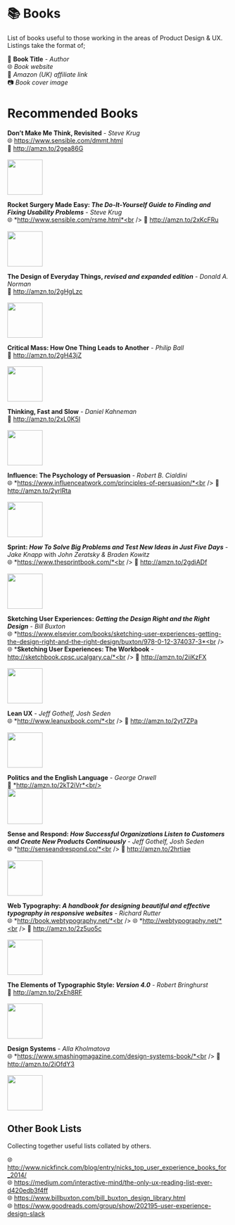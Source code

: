 # 📚 Books
List of books useful to those working in the areas of Product Design &amp; UX. Listings take the format of;

📘 **Book Title** - *Author*<br />
🌐 *Book website*<br />
🛒 *Amazon (UK) affiliate link*<br />
📷 *Book cover image*

# Recommended Books

**Don’t Make Me Think, Revisited** - *Steve Krug*<br />
🌐 https://www.sensible.com/dmmt.html<br />
🛒 http://amzn.to/2gea86G<br /><br />
<img src="https://images-na.ssl-images-amazon.com/images/I/51pnouuPO5L._SX387_BO1,204,203,200_.jpg" width="80px" />

**Rocket Surgery Made Easy: *The Do-It-Yourself Guide to Finding and Fixing Usability Problems*** - *Steve Krug*<br />
🌐 *http://www.sensible.com/rsme.html*<br />
🛒 http://amzn.to/2xKcFRu<br /><br />
<img src="https://images-na.ssl-images-amazon.com/images/I/51uKs9Nat8L._SX388_BO1,204,203,200_.jpg" width="80px" />

**The Design of Everyday Things, *revised and expanded edition*** - *Donald A. Norman*<br />
🛒 http://amzn.to/2gHgLzc<br /><br />
<img src="https://images-na.ssl-images-amazon.com/images/I/41qRRoovEWL._SX331_BO1,204,203,200_.jpg" width="80px" />

**Critical Mass: How One Thing Leads to Another** - *Philip Ball*<br />
🛒 http://amzn.to/2gH43jZ<br /><br />
<img src="https://images-na.ssl-images-amazon.com/images/I/51TZ62CYAVL._SX324_BO1,204,203,200_.jpg" width="80px" />

**Thinking, Fast and Slow** - *Daniel Kahneman*<br />
🛒 http://amzn.to/2xL0K5I<br /><br />
<img src="https://images-na.ssl-images-amazon.com/images/I/41AcgakeG-L._SX335_BO1,204,203,200_.jpg" width="80px" />

**Influence: The Psychology of Persuasion** - *Robert B. Cialdini*<br />
🌐 *https://www.influenceatwork.com/principles-of-persuasion/*<br />
🛒 http://amzn.to/2yrlRta<br /><br />
<img src="https://images-na.ssl-images-amazon.com/images/I/512-B-1yXuL._SX331_BO1,204,203,200_.jpg" width="80px" />

**Sprint: *How To Solve Big Problems and Test New Ideas in Just Five Days*** - *Jake Knapp* with *John Zeratsky & Braden Kowitz*<br />
🌐 *https://www.thesprintbook.com/*<br />
🛒 http://amzn.to/2gdiADf<br /><br />
<img src="https://images-na.ssl-images-amazon.com/images/I/51mdmpvISkL._SX324_BO1,204,203,200_.jpg" width="80px" />

**Sketching User Experiences: *Getting the Design Right and the Right Design*** - *Bill Buxton*<br />
🌐 *https://www.elsevier.com/books/sketching-user-experiences-getting-the-design-right-and-the-right-design/buxton/978-0-12-374037-3*<br />
🌐 ***Sketching User Experiences: The Workbook** - http://sketchbook.cpsc.ucalgary.ca/*<br />
🛒 http://amzn.to/2iiKzFX<br /><br />
<img src="https://images-na.ssl-images-amazon.com/images/I/51LSeBeFVoL._SX402_BO1,204,203,200_.jpg" width="80px" />

**Lean UX** - *Jeff Gothelf, Josh Seden*<br />
🌐 *http://www.leanuxbook.com/*<br />
🛒 http://amzn.to/2yt7ZPa<br /><br />
<img src="https://images-na.ssl-images-amazon.com/images/I/51dyM%2BAnExL._SX331_BO1,204,203,200_.jpg" width="80px" />

**Politics and the English Language** - *George Orwell*<br />
🛒 *http://amzn.to/2kT2iVr*<br/><br/>
<img src="https://images-na.ssl-images-amazon.com/images/I/418Xj79ENkL._SX305_BO1,204,203,200_.jpg" width="80px" />

**Sense and Respond: *How Successful Organizations Listen to Customers and Create New Products Continuously*** - *Jeff Gothelf, Josh Seden*<br />
🌐 *http://senseandrespond.co/*<br />
🛒 http://amzn.to/2hrtiae<br /><br />
<img src="https://images-na.ssl-images-amazon.com/images/I/41OzwGTzDQL._SX330_BO1,204,203,200_.jpg" width="80px" />

**Web Typography: *A handbook for designing beautiful and effective typography in responsive websites*** - *Richard Rutter*<br />
🌐 *http://book.webtypography.net/*<br />
🌐 *http://webtypography.net/*<br />
🛒 http://amzn.to/2z5uo5c<br /><br />
<img src="https://images-na.ssl-images-amazon.com/images/I/31nEPQoCQ2L._SX355_BO1,204,203,200_.jpg" width="80px" />

**The Elements of Typographic Style: *Version 4.0*** - *Robert Bringhurst*<br />
🛒 http://amzn.to/2xEh8RF<br /><br />
<img src="https://images-na.ssl-images-amazon.com/images/I/41aX0fEkNwL._SX291_BO1,204,203,200_.jpg" width="80px" />

**Design Systems** - *Alla Kholmatova*<br />
🌐 *https://www.smashingmagazine.com/design-systems-book/*<br />
🛒 http://amzn.to/2iOfdY3<br /><br />
<img src="https://images-eu.ssl-images-amazon.com/images/I/51hI9AArXHL.jpg" width="80px" />

## Other Book Lists
Collecting together useful lists collated by others.

🌐 http://www.nickfinck.com/blog/entry/nicks_top_user_experience_books_for_2014/<br />
🌐 https://medium.com/interactive-mind/the-only-ux-reading-list-ever-d420edb3f4ff<br />
🌐 https://www.billbuxton.com/bill_buxton_design_library.html<br />
🌐 https://www.goodreads.com/group/show/202195-user-experience-design-slack
